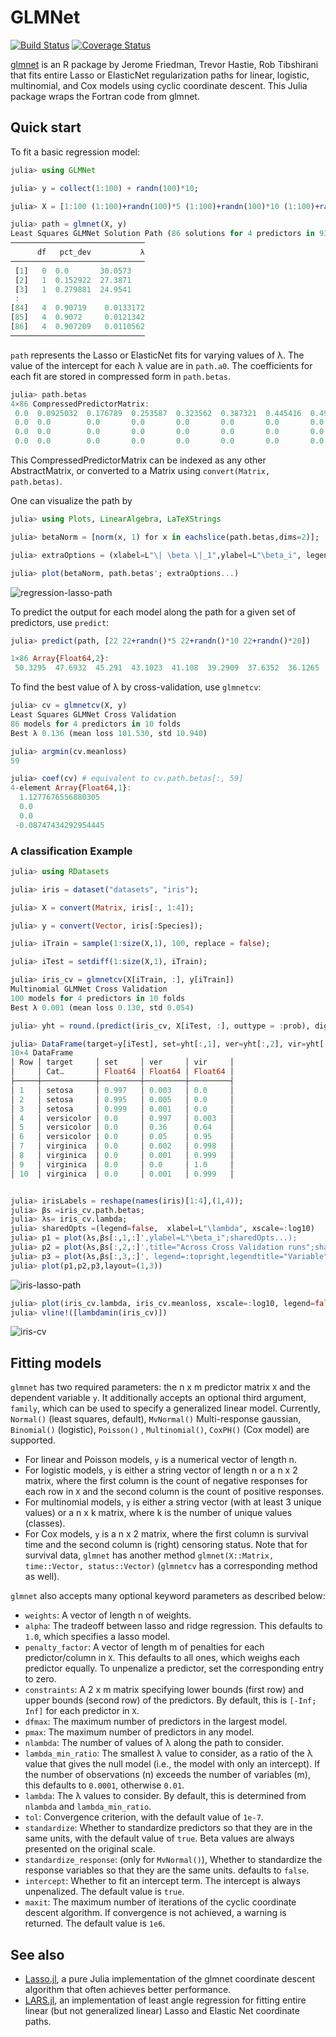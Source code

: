 <!--- to reproduce results exactly, see readmeExamples.jl --->
# GLMNet

[![Build Status](https://travis-ci.org/JuliaStats/GLMNet.jl.svg?branch=v0.0.4)](https://travis-ci.org/JuliaStats/GLMNet.jl)
[![Coverage Status](https://coveralls.io/repos/github/JuliaStats/GLMNet.jl/badge.svg)](https://coveralls.io/github/JuliaStats/GLMNet.jl)

[glmnet](http://www.jstatsoft.org/v33/i01/) is an R package by Jerome Friedman, Trevor Hastie, Rob Tibshirani that fits entire Lasso or ElasticNet regularization paths for linear, logistic, multinomial, and Cox models using cyclic coordinate descent. This Julia package wraps the Fortran code from glmnet.

## Quick start

To fit a basic regression model:

```julia
julia> using GLMNet

julia> y = collect(1:100) + randn(100)*10;

julia> X = [1:100 (1:100)+randn(100)*5 (1:100)+randn(100)*10 (1:100)+randn(100)*20];

julia> path = glmnet(X, y)
Least Squares GLMNet Solution Path (86 solutions for 4 predictors in 930 passes):
──────────────────────────────
      df   pct_dev           λ
──────────────────────────────
 [1]   0  0.0       30.0573
 [2]   1  0.152922  27.3871
 [3]   1  0.279881  24.9541
 : 
[84]   4  0.90719    0.0133172
[85]   4  0.9072     0.0121342
[86]   4  0.907209   0.0110562
──────────────────────────────
```

`path` represents the Lasso or ElasticNet fits for varying values of λ. The value of the intercept for each λ value are in `path.a0`. The coefficients for each fit are stored in compressed form in `path.betas`.

```julia
julia> path.betas
4×86 CompressedPredictorMatrix:
 0.0  0.0925032  0.176789  0.253587  0.323562  0.387321  0.445416  0.498349  0.546581  0.590527  0.63057  0.667055  0.700299  …   1.33905      1.34855     1.35822     1.36768     1.37563     1.3829      1.39005     1.39641     1.40204     1.40702     1.41195
 0.0  0.0        0.0       0.0       0.0       0.0       0.0       0.0       0.0       0.0       0.0      0.0       0.0          -0.165771    -0.17235    -0.178991   -0.185479   -0.190945   -0.195942   -0.200851   -0.20521    -0.209079   -0.212501   -0.215883
 0.0  0.0        0.0       0.0       0.0       0.0       0.0       0.0       0.0       0.0       0.0      0.0       0.0          -0.00968611  -0.0117121  -0.0135919  -0.0154413  -0.0169859  -0.0183965  -0.0197951  -0.0210362  -0.0221345  -0.0231023  -0.0240649
 0.0  0.0        0.0       0.0       0.0       0.0       0.0       0.0       0.0       0.0       0.0      0.0       0.0          -0.110093    -0.110505   -0.111078   -0.11163    -0.112102   -0.112533   -0.112951   -0.113324   -0.113656   -0.113953   -0.11424
```

This CompressedPredictorMatrix can be indexed as any other AbstractMatrix, or converted to a Matrix using `convert(Matrix, path.betas)`.

One can visualize the path by

``` julia
julia> using Plots, LinearAlgebra, LaTeXStrings

julia> betaNorm = [norm(x, 1) for x in eachslice(path.betas,dims=2)];

julia> extraOptions = (xlabel=L"\| \beta \|_1",ylabel=L"\beta_i", legend=:topleft,legendtitle="Variable", labels=[1 2 3 4]);

julia> plot(betaNorm, path.betas'; extraOptions...)
```
![regression-lasso-path](regressionLassoPath.svg)


To predict the output for each model along the path for a given set of predictors, use `predict`:

```julia
julia> predict(path, [22 22+randn()*5 22+randn()*10 22+randn()*20])

1×86 Array{Float64,2}:
 50.3295  47.6932  45.291  43.1023  41.108  39.2909  37.6352  36.1265  34.7519  33.4995  32.3583  31.3184  30.371  29.5077  28.7211  28.0044  …  21.3966  21.3129  21.2472  21.1746  21.1191  21.0655  21.0127  20.9687  20.9284  20.8885  20.8531  20.8218  20.7942  20.7667
```

To find the best value of λ by cross-validation, use `glmnetcv`:

```julia
julia> cv = glmnetcv(X, y) 
Least Squares GLMNet Cross Validation
86 models for 4 predictors in 10 folds
Best λ 0.136 (mean loss 101.530, std 10.940)

julia> argmin(cv.meanloss)
59

julia> coef(cv) # equivalent to cv.path.betas[:, 59]
4-element Array{Float64,1}:
  1.1277676556880305
  0.0
  0.0
 -0.08747434292954445
```

### A classification Example

```julia
julia> using RDatasets

julia> iris = dataset("datasets", "iris");

julia> X = convert(Matrix, iris[:, 1:4]);

julia> y = convert(Vector, iris[:Species]);

julia> iTrain = sample(1:size(X,1), 100, replace = false);

julia> iTest = setdiff(1:size(X,1), iTrain);

julia> iris_cv = glmnetcv(X[iTrain, :], y[iTrain])
Multinomial GLMNet Cross Validation
100 models for 4 predictors in 10 folds
Best λ 0.001 (mean loss 0.130, std 0.054)

julia> yht = round.(predict(iris_cv, X[iTest, :], outtype = :prob), digits=3);

julia> DataFrame(target=y[iTest], set=yht[:,1], ver=yht[:,2], vir=yht[:,3])[5:5:50,:]
10×4 DataFrame
│ Row │ target     │ set     │ ver     │ vir     │
│     │ Cat…       │ Float64 │ Float64 │ Float64 │
├─────┼────────────┼─────────┼─────────┼─────────┤
│ 1   │ setosa     │ 0.997   │ 0.003   │ 0.0     │
│ 2   │ setosa     │ 0.995   │ 0.005   │ 0.0     │
│ 3   │ setosa     │ 0.999   │ 0.001   │ 0.0     │
│ 4   │ versicolor │ 0.0     │ 0.997   │ 0.003   │
│ 5   │ versicolor │ 0.0     │ 0.36    │ 0.64    │
│ 6   │ versicolor │ 0.0     │ 0.05    │ 0.95    │
│ 7   │ virginica  │ 0.0     │ 0.002   │ 0.998   │
│ 8   │ virginica  │ 0.0     │ 0.001   │ 0.999   │
│ 9   │ virginica  │ 0.0     │ 0.0     │ 1.0     │
│ 10  │ virginica  │ 0.0     │ 0.001   │ 0.999   │


julia> irisLabels = reshape(names(iris)[1:4],(1,4));
julia> βs =iris_cv.path.betas;
julia> λs= iris_cv.lambda;
julia> sharedOpts =(legend=false,  xlabel=L"\lambda", xscale=:log10) 
julia> p1 = plot(λs,βs[:,1,:]',ylabel=L"\beta_i";sharedOpts...);
julia> p2 = plot(λs,βs[:,2,:]',title="Across Cross Validation runs";sharedOpts...);
julia> p3 = plot(λs,βs[:,3,:]', legend=:topright,legendtitle="Variable", labels=irisLabels,xlabel=L"\lambda",xscale=:log10);
julia> plot(p1,p2,p3,layout=(1,3))
```
![iris-lasso-path](iris_path.svg) 

```julia
julia> plot(iris_cv.lambda, iris_cv.meanloss, xscale=:log10, legend=false, yerror=iris_cv.stdloss,xlabel=L"\lambda",ylabel="loss")
julia> vline!([lambdamin(iris_cv)])
```
![iris-cv](lambda_plot.svg)

## Fitting models

`glmnet` has two required parameters: the n x m predictor matrix `X` and the dependent variable `y`. It additionally accepts an optional third argument, `family`, which can be used to specify a generalized linear model. Currently, `Normal()` (least squares, default), `MvNormal()` Multi-response gaussian, `Binomial()` (logistic), `Poisson()` , `Multinomial()`, `CoxPH()` (Cox model) are supported. 

- For linear and Poisson models, `y` is a numerical vector of length n.
- For logistic models, `y` is either a string vector of length n or a n x 2 matrix, where the first column is the count of negative responses for each row in `X` and the second column is the count of positive responses. 
- For multinomial models, `y` is either a string vector (with at least 3 unique values) or a n x k matrix, where k is the number of unique values (classes).
- For Cox models, `y` is a n x 2 matrix, where the first column is survival time and the second column is (right) censoring status. Note that for survival data, `glmnet` has another method `glmnet(X::Matrix, time::Vector, status::Vector)` (`glmnetcv` has a corresponding method as well).


`glmnet` also accepts many optional keyword parameters as described below:

 - `weights`: A vector of length n of weights.
 - `alpha`: The tradeoff between lasso and ridge regression. This defaults to `1.0`, which specifies a lasso model.
 - `penalty_factor`: A vector of length m of penalties for each predictor/column in `X`. This defaults to all ones, which weighs each predictor equally. To unpenalize a predictor, set the corresponding entry to zero.
 - `constraints`: A 2 x m matrix specifying lower bounds (first row) and upper bounds (second row) of the predictors. By default, this is `[-Inf; Inf]` for each predictor in `X`.
 - `dfmax`: The maximum number of predictors in the largest model.
 - `pmax`: The maximum number of predictors in any model.
 - `nlambda`: The number of values of λ along the path to consider.
 - `lambda_min_ratio`: The smallest λ value to consider, as a ratio of the λ value that gives the null model (i.e., the model with only an intercept). If the number of observations (n) exceeds the number of variables (m), this defaults to `0.0001`, otherwise `0.01`.
 - `lambda`: The λ values to consider. By default, this is determined from `nlambda` and `lambda_min_ratio`.
 - `tol`: Convergence criterion, with the default value of `1e-7`.
 - `standardize`: Whether to standardize predictors so that they are in the same units, with the default value of `true`. Beta values are always presented on the original scale.
 - `standardize_response`: (only for `MvNormal()`), Whether to standardize the response variables so that they are the same units. defaults to `false`.
 - `intercept`: Whether to fit an intercept term. The intercept is always unpenalized. The default value is `true`.
 - `maxit`: The maximum number of iterations of the cyclic coordinate descent algorithm. If convergence is not achieved, a warning is returned. The default value is `1e6`.


## See also

 - [Lasso.jl](https://github.com/simonster/Lasso.jl), a pure Julia implementation of the glmnet coordinate descent algorithm that often achieves better performance.
 - [LARS.jl](https://github.com/simonster/LARS.jl), an implementation of least angle regression for fitting entire linear (but not
   generalized linear) Lasso and Elastic Net coordinate paths.
